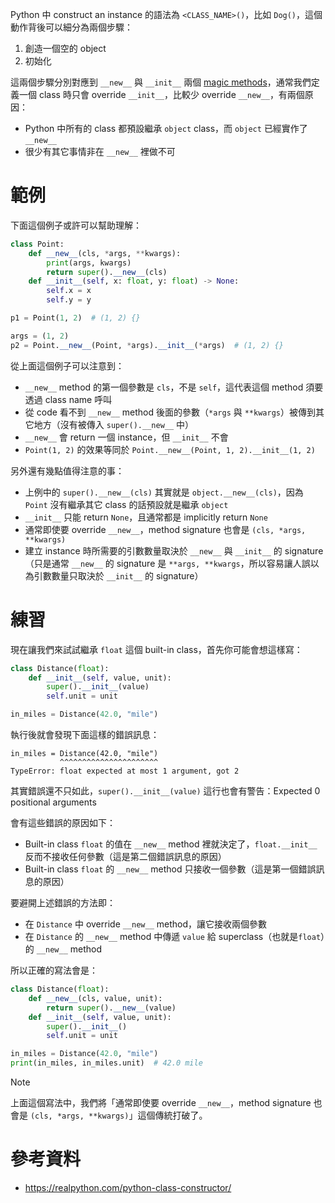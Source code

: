Python 中 construct an instance 的語法為 `<CLASS_NAME>()`，比如 `Dog()`，這個動作背後可以細分為兩個步驟：

1. 創造一個空的 object
2. 初始化

這兩個步驟分別對應到 `__new__` 與 `__init__` 兩個 [magic methods](</Programming Language/Python/Magic Method & Magic Attribute.md>)，通常我們定義一個 class 時只會 override `__init__`，比較少 override `__new__`，有兩個原因：

- Python 中所有的 class 都預設繼承 `object` class，而 `object` 已經實作了 `__new__`
- 很少有其它事情非在 `__new__` 裡做不可

# 範例

下面這個例子或許可以幫助理解：

```Python
class Point:
    def __new__(cls, *args, **kwargs):
        print(args, kwargs)
        return super().__new__(cls)
    def __init__(self, x: float, y: float) -> None:
        self.x = x
        self.y = y

p1 = Point(1, 2)  # (1, 2) {}

args = (1, 2)
p2 = Point.__new__(Point, *args).__init__(*args)  # (1, 2) {}
```

從上面這個例子可以注意到：

- `__new__` method 的第一個參數是 `cls`，不是 `self`，這代表這個 method 須要透過 class name 呼叫
- 從 code 看不到 `__new__` method 後面的參數（`*args` 與 `**kwargs`）被傳到其它地方（沒有被傳入 `super().__new__` 中）
- `__new__` 會 return 一個 instance，但 `__init__` 不會
- `Point(1, 2)` 的效果等同於 `Point.__new__(Point, 1, 2).__init__(1, 2)`

另外還有幾點值得注意的事：

- 上例中的 `super().__new__(cls)` 其實就是 `object.__new__(cls)`，因為 `Point` 沒有繼承其它 class 的話預設就是繼承 `object`
- `__init__` 只能 return `None`，且通常都是 implicitly return `None`
- 通常即使要 override `__new__`，method signature 也會是 `(cls, *args, **kwargs)`
- 建立 instance 時所需要的引數數量取決於 `__new__` 與 `__init__` 的 signature（只是通常 `__new__` 的 signature 是 `**args, **kwargs`，所以容易讓人誤以為引數數量只取決於 `__init__` 的 signature）

# 練習

現在讓我們來試試繼承 `float` 這個 built-in class，首先你可能會想這樣寫：

```Python
class Distance(float):
    def __init__(self, value, unit):
        super().__init__(value)
        self.unit = unit

in_miles = Distance(42.0, "mile")
```

執行後就會發現下面這樣的錯誤訊息：

```plaintext
in_miles = Distance(42.0, "mile")
           ^^^^^^^^^^^^^^^^^^^^^^
TypeError: float expected at most 1 argument, got 2
```

其實錯誤還不只如此，`super().__init__(value)` 這行也會有警告：Expected 0 positional arguments

會有這些錯誤的原因如下：

- Built-in class `float` 的值在 `__new__` method 裡就決定了，`float.__init__` 反而不接收任何參數（這是第二個錯誤訊息的原因）
- Built-in class `float` 的 `__new__` method 只接收一個參數（這是第一個錯誤訊息的原因）

要避開上述錯誤的方法即：

- 在 `Distance` 中 override `__new__` method，讓它接收兩個參數
- 在 `Distance` 的 `__new__` method 中傳遞 `value` 給 superclass（也就是`float`）的 `__new__` method

所以正確的寫法會是：

```Python
class Distance(float):
    def __new__(cls, value, unit):
        return super().__new__(value)
    def __init__(self, value, unit):
        super().__init__()
        self.unit = unit

in_miles = Distance(42.0, "mile")
print(in_miles, in_miles.unit)  # 42.0 mile
```

>[!Note]
>上面這個寫法中，我們將「通常即使要 override `__new__`，method signature 也會是 `(cls, *args, **kwargs)`」這個傳統打破了。

# 參考資料

- <https://realpython.com/python-class-constructor/>
